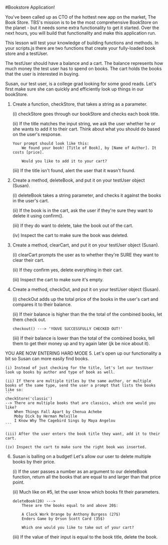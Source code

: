 #Bookstore Application!

You've been called up as CTO of the hottest new app on the market, The Book Store. TBS's mission is to be the most comprehensive BookStore on the planet - but it needs some extra functionality to get it started. Over the next hours, you will build that functionality and make this application run.

This lesson will test your knowledge of building functions and methods. In your scripts.js there are two functions that create your fully-loaded book store and a testUser.

The testUser should have a balance and a cart. The balance represents how much money the test user has to spend on books. The cart holds the books that the user is interested in buying.

Susan, our test user, is a college grad looking for some good reads. Let's first make sure she can quickly and efficiently look up things in our bookStore.

1. Create a function, checkStore, that takes a string as a parameter.
	
	(i) checkStore goes through our bookStore and checks each book title.

	(ii) If the title matches the input string, we ask the user whether he or she wants to add it to their cart. Think about what you should do based on the user's response. 
	``` 
	Your prompt should look like this:
		We found your book! [Title of Book], by [Name of Author]. It costs [price].
		
		Would you like to add it to your cart?
	```
	
	(iii) If the title isn't found, alert the user that it wasn't found.

2. Create a method, deleteBook, and put it on your testUser object (Susan).
	
	(i) deleteBook takes a string parameter, and checks it against the books in the user's cart.
	
	(ii) If the book is in the cart, ask the user if they're sure they want to delete it using confirm().
	
	(iii) If they do want to delete, take the book out of the cart.
	
	(iv) Inspect the cart to make sure the book was deleted.

3. Create a method, clearCart, and put it on your testUser object (Susan).
	
	(i) clearCart prompts the user as to whether they're SURE they want to clear their cart.
	
	(ii) If they confirm yes, delete everything in their cart.
	
	(iii) Inspect the cart to make sure it's empty.

4. Create a method, checkOut, and put it on your testUser object (Susan).
	
	(i) checkOut adds up the total price of the books in the user's cart and compares it to their balance.
	
	(ii) If their balance is higher than the the total of the combined books, let them check out.
	
	```
	checkout() ---> 'YOUVE SUCCESSFULLY CHECKED OUT!'
	
	```
	
	(iii) If their balance is lower than the total of the combined books, tell them to get their money up and try again later (jk be nice about it).
	
YOU ARE NOW ENTERING HARD MODE
5. Let's open up our functionality a bit so Susan can more easily find books.
	
	(i) Instead of just checking for the title, let's let our testUser look up books by author and type of book as well.
	
	(ii) If there are multiple titles by the same author, or multiple books of the same type, send the user a prompt that lists the books like so:
	```
	checkStore('classic')
	--> There are multiple books that are classics, which one would you like?
		When Things Fall Apart by Chenua Achebe
		Moby Dick by Herman Melville
		I Know Why The Cagebird Sings by Maya Angelou
	```
	
	(iii) After the user enters the book title they want, add it to their cart.
	
	(iv) Inspect the cart to make sure the right book was inserted.
	
6. Susan is balling on a budget! Let's allow our user to delete multiple books by their price.
	
	(i) If the user passes a number as an argument to our deleteBook function, return all the books
	that are equal to and larger than that price point.
	
	(ii) Much like on #5, let the user know which books fit their parameters.
	```
	deleteBook(20) --->
		These are the books equal to and above 20$:
		
		A Clock Work Orange by Anthony Burgess (27$)
		Enders Game by Orson Scott Card (35$)
		
		Which one would you like to take out of your cart?
	```
	
	(iii) If the value of their input is equal to the book title, delete the book.
